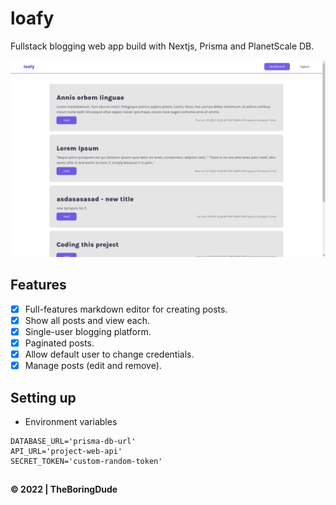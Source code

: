 # loafy

Fullstack blogging web app build with Nextjs, Prisma and PlanetScale DB.

![Homepage screenshot](./screenshot.png)

## Features

- [x] Full-features markdown editor for creating posts.
- [x] Show all posts and view each.
- [x] Single-user blogging platform.
- [x] Paginated posts.
- [x] Allow default user to change credentials.
- [x] Manage posts (edit and remove).

## Setting up

- Environment variables

```
DATABASE_URL='prisma-db-url'
API_URL='project-web-api'
SECRET_TOKEN='custom-random-token'
```

##

**&copy; 2022 | TheBoringDude**
